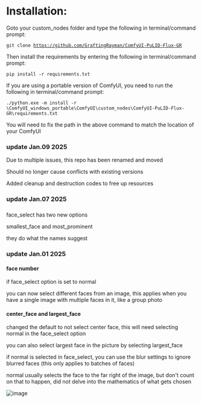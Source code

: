 # Installation:
Goto your custom_nodes folder and type the following in terminal/command prompt:

<code>git clone https://github.com/GraftingRayman/ComfyUI-PuLID-Flux-GR</code>

Then install the requirements by entering the following in terminal/command prompt:

<code>pip install -r requirements.txt</code>

If you are using a portable version of ComfyUI, you need to run the following in terminal/command prompt:

<code>./python.exe -m install -r <your path to comfyui>\ComfyUI_windows_portable\ComfyUI\custom_nodes\ComfyUI-PuLID-Flux-GR\requirements.txt</code>

You will need to fix the path in the above command to match the location of your ComfyUI

### update Jan.09 2025
Due to multiple issues, this repo has been renamed and moved 

Should no longer cause conflicts with existing versions

Added cleanup and destruction codes to free up resources

### update Jan.07 2025
###
face_select has two new options

smallest_face and most_prominent

they do what the names suggest

### update Jan.01 2025
#### face number
if face_select option is set to normal

you can now select different faces from an image, this applies when you have a single image with multiple faces in it, like a group photo

#### center_face and largest_face

changed the default to not select center face, this will need selecting normal in the face_select option

you can also select largest face in the picture by selecting largest_face

if normal is selected in face_select, you can use the blur settings to ignore blurred faces (this only applies to batches of faces)

normal usually selects the face to the far right of the image, but don't count on that to happen, did not delve into the mathematics of what gets chosen

![image](https://github.com/user-attachments/assets/7c668c17-5f60-477c-93d5-91d88889dc5f)





